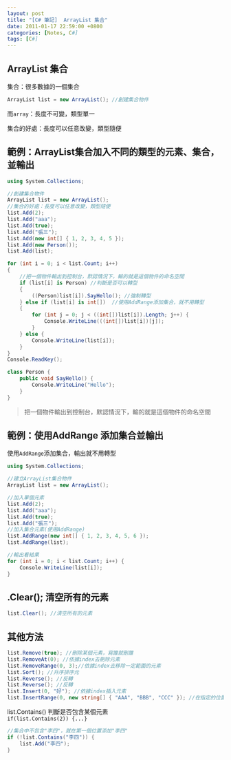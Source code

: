 ```yaml
---
layout: post
title: "[C# 筆記]  ArrayList 集合"
date: 2011-01-17 22:59:00 +0800
categories: [Notes, C#]
tags: [C#]
---
```


## ArrayList 集合

集合：很多數據的一個集合  
```c#
ArrayList list = new ArrayList(); //創建集合物件
```
而`array`：長度不可變，類型單一   

集合的好處：長度可以任意改變，類型隨便  

## 範例：ArrayList集合加入不同的類型的元素、集合，並輸出
```c#
using System.Collections;

//創建集合物件
ArrayList list = new ArrayList();
//集合的好處：長度可以任意改變，類型隨便
list.Add(2);
list.Add("aaa");
list.Add(true);
list.Add("張三");
list.Add(new int[] { 1, 2, 3, 4, 5 });
list.Add(new Person());
list.Add(list);

for (int i = 0; i < list.Count; i++)
{
    //把一個物件輸出到控制台，默認情況下，輸的就是這個物件的命名空間
    if (list[i] is Person) //判斷是否可以轉型
    { 
        ((Person)list[i]).SayHello(); //強制轉型
    } else if (list[i] is int[])  //使用AddRange添加集合，就不用轉型
    {
        for (int j = 0; j < ((int[])list[i]).Length; j++) {
            Console.WriteLine(((int[])list[i])[j]);
        }
    } else {
        Console.WriteLine(list[i]);
    }
}
Console.ReadKey();

class Person {
    public void SayHello() {
        Console.WriteLine("Hello");
    }
}
```
> 把一個物件輸出到控制台，默認情況下，輸的就是這個物件的命名空間

## 範例：使用AddRange 添加集合並輸出
使用`AddRange`添加集合，輸出就不用轉型
```c#
using System.Collections;

//建立ArrayList集合物件
ArrayList list = new ArrayList();

//加入單個元素
list.Add(2);
list.Add("aaa");
list.Add(true);
list.Add("張三");
//加入集合元素(使用AddRange)
list.AddRange(new int[] { 1, 2, 3, 4, 5, 6 });
list.AddRange(list);

//輸出看結果
for (int i = 0; i < list.Count; i++) {
    Console.WriteLine(list[i]);
}
```

## .Clear(); 清空所有的元素
```c#
list.Clear(); //清空所有的元素
```
## 其他方法
```c#
list.Remove(true); //刪除某個元素，寫誰就刪誰
list.RemoveAt(0); //依據index去刪除元素
list.RemoveRange(0, 3);//依據index去移除一定範圍的元素
list.Sort(); //升序排序元
list.Reverse(); //反轉
list.Reverse(); //反轉
list.Insert(0, "好"); //依據index插入元素
list.InsertRange(0, new string[] { "AAA", "BBB", "CCC" }); //在指定的位置插入一個集合  
```

list.Contains() 判斷是否包含某個元素  
`if(list.Contains(2)) {...}`  
```c#
//集合中不包含"李四"，就在第一個位置添加"李四"
if (!list.Contains("李四")) {
    list.Add("李四");
}
```
